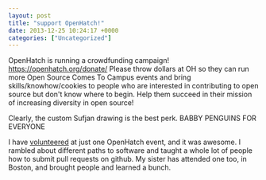 ```yaml
---
layout: post
title: "support OpenHatch!"
date: 2013-12-25 10:24:17 +0000
categories: ["Uncategorized"]
---
```


OpenHatch is running a crowdfunding campaign! https://openhatch.org/donate/ Please throw dollars at OH so they can run more Open Source Comes To Campus events and bring skills/knowhow/cookies to people who are interested in contributing to open source but don't know where to begin. Help them succeed in their mission of increasing diversity in open source!

Clearly, the custom Sufjan drawing is the best perk. BABBY PENGUINS FOR EVERYONE

I have [volunteered](http://www.flickr.com/photos/judytuna/sets/72157639005693554/) at just one OpenHatch event, and it was awesome. I rambled about different paths to software and taught a whole lot of people how to submit pull requests on github. My sister has attended one too, in Boston, and brought people and learned a bunch.